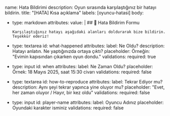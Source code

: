 name: Hata Bildirimi
description: Oyun sırasında karşılaştığınız bir hatayı bildirin.
title: "[HATA] Kısa açıklama"
labels: [oyuncu-hatasi]
body:
  - type: markdown
    attributes:
      value: |
        ## 🔧 Hata Bildirim Formu

        Karşılaştığınız hatayı aşağıdaki alanları doldurarak bize bildirin. Teşekkür ederiz!

  - type: textarea
    id: what-happened
    attributes:
      label: Ne Oldu?
      description: Hatayı anlatın. Ne yaptığınızda ortaya çıktı?
      placeholder: Örneğin: "Evimin kapısından çıkarken oyun dondu."
    validations:
      required: true

  - type: input
    id: when
    attributes:
      label: Ne Zaman Oldu?
      placeholder: Örnek: 18 Mayıs 2025, saat 15:30 civarı
    validations:
      required: false

  - type: textarea
    id: how-to-reproduce
    attributes:
      label: Tekrar Ediyor mu?
      description: Aynı şeyi tekrar yapınca yine oluyor mu?
      placeholder: "Evet, her zaman oluyor / Hayır, bir kez oldu"
    validations:
      required: false

  - type: input
    id: player-name
    attributes:
      label: Oyuncu Adınız
      placeholder: Oyundaki karakter isminiz
    validations:
      required: false
